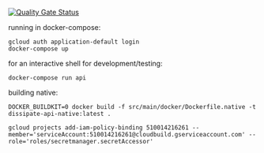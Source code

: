 [![Quality Gate Status](https://sonarcloud.io/api/project_badges/measure?project=teacurran_dissipate-server&metric=alert_status)](https://sonarcloud.io/summary/new_code?id=teacurran_dissipate-server)

running in docker-compose:
```
gcloud auth application-default login
docker-compose up
```

for an interactive shell for development/testing:

```
docker-compose run api
```


building native:
```
DOCKER_BUILDKIT=0 docker build -f src/main/docker/Dockerfile.native -t dissipate-api-native:latest .
```



```
gcloud projects add-iam-policy-binding 510014216261 --member='serviceAccount:510014216261@cloudbuild.gserviceaccount.com' --role='roles/secretmanager.secretAccessor'
```